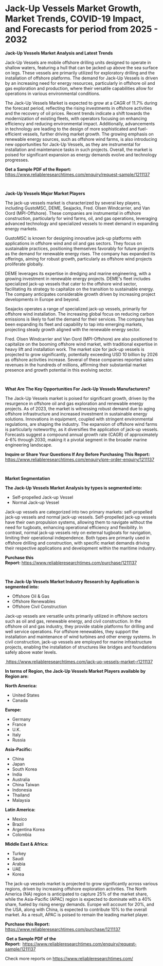<p><h1>Jack-Up Vessels Market Growth, Market Trends, COVID-19 Impact, and Forecasts for period from 2025 - 2032</h1></p><p><strong>Jack-Up Vessels Market Analysis and Latest Trends</strong></p>
<p><p>Jack-Up Vessels are mobile offshore drilling units designed to operate in shallow waters, featuring a hull that can be jacked up above the sea surface on legs. These vessels are primarily utilized for exploratory drilling and the installation of offshore platforms. The demand for Jack-Up Vessels is driven by an increasing need for energy resources, particularly in offshore oil and gas exploration and production, where their versatile capabilities allow for operations in various environmental conditions.</p><p>The Jack-Up Vessels Market is expected to grow at a CAGR of 11.7% during the forecast period, reflecting the rising investments in offshore activities and the recovery of oil prices. Recent trends indicate a shift towards the modernization of existing fleets, with operators focusing on enhancing efficiency and reducing environmental impact. Additionally, advancements in technology are leading to the design of more sophisticated and fuel-efficient vessels, further driving market growth. The growing emphasis on renewable energy sources, such as offshore wind farms, is also introducing new opportunities for Jack-Up Vessels, as they are instrumental for installation and maintenance tasks in such projects. Overall, the market is poised for significant expansion as energy demands evolve and technology progresses.</p></p>
<p><strong>Get a Sample PDF of the Report:&nbsp;</strong> <a href="https://www.reliableresearchtimes.com/enquiry/request-sample/1211137?utm_campaign=2756&utm_medium=2&utm_source=Github&utm_content=ia&utm_term=24032025&utm_id=jack-up-vessels">https://www.reliableresearchtimes.com/enquiry/request-sample/1211137</a></p>
<p>&nbsp;</p>
<p><strong>Jack-Up Vessels Major Market Players</strong></p>
<p><p>The jack-up vessels market is characterized by several key players, including GustoMSC, DEME, Seajacks, Fred. Olsen Windcarrier, and Van Oord (MPI-Offshore). These companies are instrumental in offshore construction, particularly for wind farms, oil, and gas operations, leveraging advanced technology and specialized vessels to meet demand in expanding energy markets.</p><p>GustoMSC is known for designing innovative jack-up platforms with applications in offshore wind and oil and gas sectors. They focus on sustainable practices, positioning themselves favorably for future projects as the demand for renewable energy rises. The company has expanded its offerings, aiming for robust growth, particularly as offshore wind projects proliferate globally.</p><p>DEME leverages its expertise in dredging and marine engineering, with a growing investment in renewable energy projects. DEME's fleet includes specialized jack-up vessels that cater to the offshore wind sector, facilitating its strategy to capitalize on the transition to sustainable energy. The company anticipates considerable growth driven by increasing project developments in Europe and beyond.</p><p>Seajacks operates a range of specialized jack-up vessels, primarily for offshore wind installation. The increasing global focus on reducing carbon emissions is likely to fuel the demand for their services. The company has been expanding its fleet and capability to tap into emerging markets, projecting steady growth aligned with the renewable energy sector.</p><p>Fred. Olsen Windcarrier and Van Oord (MPI-Offshore) are also positioned to capitalize on the booming offshore wind market, with traditional expertise in heavy lift and installation work. The market size for jack-up vessels is projected to grow significantly, potentially exceeding USD 10 billion by 2026 as offshore activities increase. Several of these companies reported sales revenues in the hundreds of millions, affirming their substantial market presence and growth potential in this evolving sector.</p></p>
<p>&nbsp;</p>
<p><strong>What Are The Key Opportunities For Jack-Up Vessels Manufacturers?</strong></p>
<p><p>The Jack-Up Vessels market is poised for significant growth, driven by the resurgence in offshore oil and gas exploration and renewable energy projects. As of 2023, the market is witnessing robust demand due to aging offshore infrastructure and increased investment in sustainable energy solutions. Innovations in equipment, coupled with stringent environmental regulations, are shaping the industry. The expansion of offshore wind farms is particularly noteworthy, as it diversifies the application of jack-up vessels. Forecasts suggest a compound annual growth rate (CAGR) of approximately 4-6% through 2030, making it a pivotal segment in the broader marine engineering landscape.</p></p>
<p><strong>Inquire or Share Your Questions If Any Before Purchasing This Report:</strong> <a href="https://www.reliableresearchtimes.com/enquiry/pre-order-enquiry/1211137?utm_campaign=2756&utm_medium=2&utm_source=Github&utm_content=ia&utm_term=24032025&utm_id=jack-up-vessels">https://www.reliableresearchtimes.com/enquiry/pre-order-enquiry/1211137</a></p>
<p>&nbsp;</p>
<p><strong>Market Segmentation</strong></p>
<p><strong>The Jack-Up Vessels Market Analysis by types is segmented into:</strong></p>
<p><ul><li>Self-propelled Jack-up Vessel</li><li>Normal Jack-up Vessel</li></ul></p>
<p><p>Jack-up vessels are categorized into two primary markets: self-propelled jack-up vessels and normal jack-up vessels. Self-propelled jack-up vessels have their own propulsion systems, allowing them to navigate without the need for tugboats, enhancing operational efficiency and flexibility. In contrast, normal jack-up vessels rely on external tugboats for navigation, limiting their operational independence. Both types are primarily used in offshore drilling and construction, with specific market demands driving their respective applications and development within the maritime industry.</p></p>
<p><strong>Purchase this Report:&nbsp;</strong><a href="https://www.reliableresearchtimes.com/purchase/1211137?utm_campaign=2756&utm_medium=2&utm_source=Github&utm_content=ia&utm_term=24032025&utm_id=jack-up-vessels">https://www.reliableresearchtimes.com/purchase/1211137</a></p>
<p>&nbsp;</p>
<p><strong>The Jack-Up Vessels Market Industry Research by Application is segmented into:</strong></p>
<p><ul><li>Offshore Oil & Gas</li><li>Offshore Renewables</li><li>Offshore Civil Construction</li></ul></p>
<p><p>Jack-up vessels are versatile units primarily utilized in offshore sectors such as oil and gas, renewable energy, and civil construction. In the offshore oil and gas industry, they provide stable platforms for drilling and well service operations. For offshore renewables, they support the installation and maintenance of wind turbines and other energy systems. In civil construction, jack-up vessels are employed for marine infrastructure projects, enabling the installation of structures like bridges and foundations safely above water levels.</p></p>
<p><a href="https://www.reliableresearchtimes.com/jack-up-vessels-market-r1211137?utm_campaign=2756&utm_medium=2&utm_source=Github&utm_content=ia&utm_term=24032025&utm_id=jack-up-vessels">&nbsp;https://www.reliableresearchtimes.com/jack-up-vessels-market-r1211137</a></p>
<p><strong>In terms of Region, the Jack-Up Vessels Market Players available by Region are:</strong></p>
<p>
    <p> <strong> North America: </strong>
        <ul>
            <li>United States</li>
            <li>Canada</li>
        </ul>
        </p> 
    <p> <strong> Europe: </strong>
        <ul>
            <li>Germany</li>
            <li>France</li>
            <li>U.K.</li>
            <li>Italy</li>
            <li>Russia</li>
        </ul>
        </p> 
    <p> <strong> Asia-Pacific: </strong>
        <ul>
            <li>China</li>
            <li>Japan</li>
            <li>South Korea</li>
            <li>India</li>
            <li>Australia</li>
            <li>China Taiwan</li>
            <li>Indonesia</li>
            <li>Thailand</li>
            <li>Malaysia</li>
        </ul>
        </p> 
    <p> <strong> Latin America: </strong>
        <ul>
            <li>Mexico</li>
            <li>Brazil</li>
            <li>Argentina Korea</li>
            <li>Colombia</li>
        </ul>
        </p> 
    <p> <strong> Middle East & Africa: </strong>
        <ul>
            <li>Turkey</li>
            <li>Saudi</li>
            <li>Arabia</li>
            <li>UAE</li>
            <li>Korea</li>
        </ul>
    </p>
    </p>
<p><p>The jack-up vessels market is projected to grow significantly across various regions, driven by increasing offshore exploration activities. The North America (NA) region is anticipated to capture 25% of the market share, while the Asia-Pacific (APAC) region is expected to dominate with a 40% share, fueled by rising energy demands. Europe will account for 20%, and the USA, along with China, is expected to contribute 10% to the overall market. As a result, APAC is poised to remain the leading market player.</p></p>
<p><strong>Purchase this Report: </strong><a href="https://www.reliableresearchtimes.com/purchase/1211137?utm_campaign=2756&utm_medium=2&utm_source=Github&utm_content=ia&utm_term=24032025&utm_id=jack-up-vessels">https://www.reliableresearchtimes.com/purchase/1211137</a></p>
<p>&nbsp;<strong>Get a Sample PDF of the Report:&nbsp;&nbsp;</strong><a href="https://www.reliableresearchtimes.com/enquiry/request-sample/1211137?utm_campaign=2756&utm_medium=2&utm_source=Github&utm_content=ia&utm_term=24032025&utm_id=jack-up-vessels">https://www.reliableresearchtimes.com/enquiry/request-sample/1211137</a></p>
<p><strong></strong></p>
<p>Check more reports on <a href="https://www.reliableresearchtimes.com/?utm_campaign=2756&utm_medium=2&utm_source=Github&utm_content=ia&utm_term=24032025&utm_id=jack-up-vessels">https://www.reliableresearchtimes.com/</a></p>